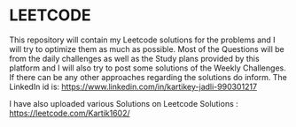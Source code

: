 # LEETCODE

This repository will contain my Leetcode solutions for the problems and I will try to optimize them as much as possible. Most of the Questions will be from the daily challenges as well as the Study plans provided by this platform and I will also try to post some solutions of the Weekly Challenges.
If there can be any other approaches regarding the solutions do inform. The LinkedIn id is: https://www.linkedin.com/in/kartikey-jadli-990301217

I have also uploaded various Solutions on Leetcode Solutions : https://leetcode.com/Kartik1602/
